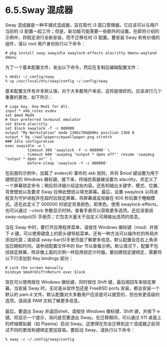 # 6.5.Sway 混成器

Sway 混成器是一种平铺式混成器，旨在取代 i3 窗口管理器。它应该可以与用户当前的 i3 配置一起工作；但是，新功能可能需要一些额外的设置。在即将介绍的示例中，将假定进行全新安装，而不迁移任何 i3 配置。要安装 Sway 和有价值的组件，请以 root 用户身份执行以下命令：

```
# pkg install sway swayidle swaylock-effects alacritty dmenu-wayland dmenu
```

为了一个基本配置文件，发出以下命令，然后在复制后编辑配置文件：

```
% mkdir ~/.config/sway
% cp /usr/local/etc/sway/config ~/.config/sway
```

基本配置文件有许多默认值，对于大多数用户来说，这将是很好的。应该进行几个重要的更改，如下所示：

```
# Logo key. Use Mod1 for Alt.
input * xkb_rules evdev
set $mod Mod4
# Your preferred terminal emulator
set $term alacritty
set $lock swaylock -f -c 000000
output "My Workstation" mode 1366x786@60Hz position 1366 0
output * bg ~/wallpapers/mywallpaper.png stretch
### Idle configuration
exec swayidle -w \
          timeout 300 'swaylock -f -c 000000' \
          timeout 600 'swaymsg "output * dpms off"' resume 'swaymsg "output * dpms on"' \
          before-sleep 'swaylock -f -c 000000'
```

在前面的示例中，加载了 evdev(4) 事件的 xkb 规则，并将 $mod 键设置为用于键绑定的 Windows 徽标键。接下来，终端仿真器被设置为 alacritty，并定义了一个屏幕锁定命令；稍后将详细介绍这些内容。还告知输出关键字、模式、位置、背景壁纸以及要求 Sway 拉伸此壁纸以填充屏幕。最后，设置 swaylock 以将进程变为守护进程并在超时后锁定屏幕，将屏幕或监视器在 600 秒后置于睡眠模式。还在此定义了 000000 的锁定背景颜色，即黑色。使用 swaylock-effects，也可以通过 --clock 参数显示时钟。查看手册页以获取更多选项。还应该查阅 sway-output(5) 手册页；它包含大量关于自定义可用输出选项的信息。

当在 Sway 中时，要打开应用程序菜单，请按住 Windows 徽标键（mod）并按下 d 键。可以使用键盘上的箭头键导航菜单。还有一种方法可以操作栏的布局并添加托盘；请阅读 sway-bar(5)手册页面了解更多信息。默认配置会在右上角添加日期和时间。请参阅配置文件中的 Bar 节以查看示例。默认情况下，配置不包括锁定屏幕，除非像上面的示例一样启用锁定计时器。要创建锁定键绑定，需要将以下行添加到 Key bindings 部分：

```
# Lock the screen manually
bindsym $mod+Shift+Return exec $lock
```

现在可以使用按住 Windows 徽标键，同时按住 Shift 键，最后按回车来锁定屏幕。当安装 Sway 时，无论是从软件包还是 FreeBSD ports 安装，都会安装一个默认的 pam.d 文件。默认配置对大多数用户应该是可以接受的，但也有更高级的选项。请阅读 PAM 文档了解更多信息。

最后，要退出 Sway 并返回shell，请按住 Windows 徽标键、Shift 键，并按下 e 键。将显示一个提示，询问是否要退出 Sway。在迁移期间，可以通过 X11 桌面上的终端模拟器（如 Plasma）启动 Sway。这使得在完全迁移到这个混成器之前测试不同的更改和键绑定更加容易。要启动 Sway，请执行以下命令：

```
% sway -c ~/.config/sway/config
```
